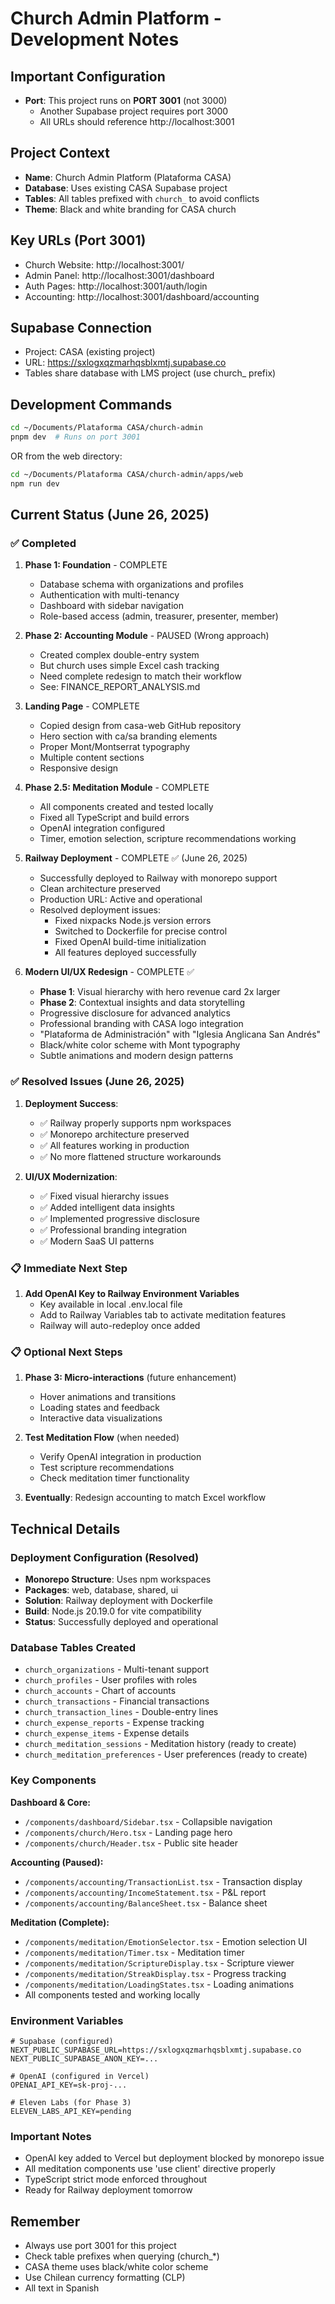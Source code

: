# Church Admin Platform - Development Notes

## Important Configuration
- **Port**: This project runs on **PORT 3001** (not 3000)
  - Another Supabase project requires port 3000
  - All URLs should reference http://localhost:3001

## Project Context
- **Name**: Church Admin Platform (Plataforma CASA)
- **Database**: Uses existing CASA Supabase project
- **Tables**: All tables prefixed with `church_` to avoid conflicts
- **Theme**: Black and white branding for CASA church

## Key URLs (Port 3001)
- Church Website: http://localhost:3001/
- Admin Panel: http://localhost:3001/dashboard
- Auth Pages: http://localhost:3001/auth/login
- Accounting: http://localhost:3001/dashboard/accounting

## Supabase Connection
- Project: CASA (existing project)
- URL: https://sxlogxqzmarhqsblxmtj.supabase.co
- Tables share database with LMS project (use church_ prefix)

## Development Commands
```bash
cd ~/Documents/Plataforma CASA/church-admin
pnpm dev  # Runs on port 3001
```

OR from the web directory:
```bash
cd ~/Documents/Plataforma CASA/church-admin/apps/web
npm run dev
```

## Current Status (June 26, 2025)

### ✅ Completed
1. **Phase 1: Foundation** - COMPLETE
   - Database schema with organizations and profiles
   - Authentication with multi-tenancy
   - Dashboard with sidebar navigation
   - Role-based access (admin, treasurer, presenter, member)

2. **Phase 2: Accounting Module** - PAUSED (Wrong approach)
   - Created complex double-entry system
   - But church uses simple Excel cash tracking
   - Need complete redesign to match their workflow
   - See: FINANCE_REPORT_ANALYSIS.md

3. **Landing Page** - COMPLETE
   - Copied design from casa-web GitHub repository
   - Hero section with ca/sa branding elements
   - Proper Mont/Montserrat typography
   - Multiple content sections
   - Responsive design

4. **Phase 2.5: Meditation Module** - COMPLETE
   - All components created and tested locally
   - Fixed all TypeScript and build errors
   - OpenAI integration configured
   - Timer, emotion selection, scripture recommendations working

5. **Railway Deployment** - COMPLETE ✅ (June 26, 2025)
   - Successfully deployed to Railway with monorepo support
   - Clean architecture preserved
   - Production URL: Active and operational
   - Resolved deployment issues:
     - Fixed nixpacks Node.js version errors
     - Switched to Dockerfile for precise control
     - Fixed OpenAI build-time initialization
     - All features deployed successfully

6. **Modern UI/UX Redesign** - COMPLETE ✅
   - **Phase 1**: Visual hierarchy with hero revenue card 2x larger
   - **Phase 2**: Contextual insights and data storytelling
   - Progressive disclosure for advanced analytics
   - Professional branding with CASA logo integration
   - "Plataforma de Administración" with "Iglesia Anglicana San Andrés"
   - Black/white color scheme with Mont typography
   - Subtle animations and modern design patterns

### ✅ Resolved Issues (June 26, 2025)
1. **Deployment Success**:
   - ✅ Railway properly supports npm workspaces
   - ✅ Monorepo architecture preserved
   - ✅ All features working in production
   - ✅ No more flattened structure workarounds

2. **UI/UX Modernization**:
   - ✅ Fixed visual hierarchy issues
   - ✅ Added intelligent data insights
   - ✅ Implemented progressive disclosure
   - ✅ Professional branding integration
   - ✅ Modern SaaS UI patterns

### 📋 Immediate Next Step
1. **Add OpenAI Key to Railway Environment Variables**
   - Key available in local .env.local file
   - Add to Railway Variables tab to activate meditation features
   - Railway will auto-redeploy once added

### 📋 Optional Next Steps
1. **Phase 3: Micro-interactions** (future enhancement)
   - Hover animations and transitions
   - Loading states and feedback
   - Interactive data visualizations

2. **Test Meditation Flow** (when needed)
   - Verify OpenAI integration in production
   - Test scripture recommendations
   - Check meditation timer functionality

3. **Eventually**: Redesign accounting to match Excel workflow

## Technical Details

### Deployment Configuration (Resolved)
- **Monorepo Structure**: Uses npm workspaces
- **Packages**: web, database, shared, ui
- **Solution**: Railway deployment with Dockerfile
- **Build**: Node.js 20.19.0 for vite compatibility
- **Status**: Successfully deployed and operational

### Database Tables Created
- `church_organizations` - Multi-tenant support
- `church_profiles` - User profiles with roles
- `church_accounts` - Chart of accounts
- `church_transactions` - Financial transactions
- `church_transaction_lines` - Double-entry lines
- `church_expense_reports` - Expense tracking
- `church_expense_items` - Expense details
- `church_meditation_sessions` - Meditation history (ready to create)
- `church_meditation_preferences` - User preferences (ready to create)

### Key Components
**Dashboard & Core:**
- `/components/dashboard/Sidebar.tsx` - Collapsible navigation
- `/components/church/Hero.tsx` - Landing page hero
- `/components/church/Header.tsx` - Public site header

**Accounting (Paused):**
- `/components/accounting/TransactionList.tsx` - Transaction display
- `/components/accounting/IncomeStatement.tsx` - P&L report
- `/components/accounting/BalanceSheet.tsx` - Balance sheet

**Meditation (Complete):**
- `/components/meditation/EmotionSelector.tsx` - Emotion selection UI
- `/components/meditation/Timer.tsx` - Meditation timer
- `/components/meditation/ScriptureDisplay.tsx` - Scripture viewer
- `/components/meditation/StreakDisplay.tsx` - Progress tracking
- `/components/meditation/LoadingStates.tsx` - Loading animations
- All components tested and working locally

### Environment Variables
```env
# Supabase (configured)
NEXT_PUBLIC_SUPABASE_URL=https://sxlogxqzmarhqsblxmtj.supabase.co
NEXT_PUBLIC_SUPABASE_ANON_KEY=...

# OpenAI (configured in Vercel)
OPENAI_API_KEY=sk-proj-...

# Eleven Labs (for Phase 3)
ELEVEN_LABS_API_KEY=pending
```

### Important Notes
- OpenAI key added to Vercel but deployment blocked by monorepo issue
- All meditation components use 'use client' directive properly
- TypeScript strict mode enforced throughout
- Ready for Railway deployment tomorrow

## Remember
- Always use port 3001 for this project
- Check table prefixes when querying (church_*)
- CASA theme uses black/white color scheme
- Use Chilean currency formatting (CLP)
- All text in Spanish